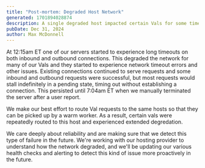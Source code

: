 ```yaml
---
title: "Post-mortem: Degraded Host Network"
generated: 1701894028874
description: A single degraded host impacted certain Vals for some time.
pubDate: Dec 31, 2024
author: Max McDonnell
---
```


At 12:15am ET one of our servers started to experience long timeouts on both
inbound and outbound connections. This degraded the network for many of our Vals
and they started to experience network timeout errors and other issues. Existing
connections continued to serve requests and some inbound and outbound requests
were successful, but most requests would stall indefinitely in a pending state,
timing out without establishing a connection. This persisted until 7:04am ET
when we manually terminated the server after a user report.

We make our best effort to route Val requests to the same hosts so that they can
be picked up by a warm worker. As a result, certain vals were repeatedly routed
to this host and experienced extended degredation.

We care deeply about reliability and are making sure that we detect this type of
failure in the future. We're working with our hosting provider to understand how
the network degraded, and we'll be updating our various health checks and
alerting to detect this kind of issue more proactively in the future.

